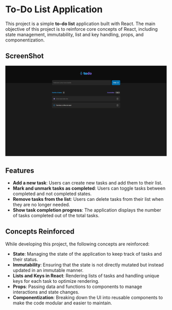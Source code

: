 # To-Do List Application

This project is a simple **to-do list** application built with React. The main objective of this project is to reinforce core concepts of React, including state management, immutability, list and key handling, props, and componentization.

## ScreenShot

![Application Screenshot](project-screenshot.png)

## Features

-   **Add a new task**: Users can create new tasks and add them to their list.
-   **Mark and unmark tasks as completed**: Users can toggle tasks between completed and not completed states.
-   **Remove tasks from the list**: Users can delete tasks from their list when they are no longer needed.
-   **Show task completion progress**: The application displays the number of tasks completed out of the total tasks.

## Concepts Reinforced

While developing this project, the following concepts are reinforced:

-   **State**: Managing the state of the application to keep track of tasks and their status.
-   **Immutability**: Ensuring that the state is not directly mutated but instead updated in an immutable manner.
-   **Lists and Keys in React**: Rendering lists of tasks and handling unique keys for each task to optimize rendering.
-   **Props**: Passing data and functions to components to manage interactions and state changes.
-   **Componentization**: Breaking down the UI into reusable components to make the code modular and easier to maintain.
